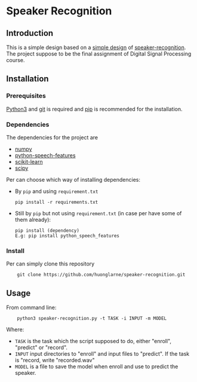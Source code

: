 # Speaker Recognition

## Introduction
This is a simple design based on a [simple design](https://github.com/crouchred/speaker-recognition-py3) of [speaker-recognition](https://github.com/ppwwyyxx/speaker-recognition). The project suppose to be the final assignment of Digital Signal Processing course.

## Installation

### Prerequisites

[Python3](https://www.python.org/download/releases/3.0/) and [git](https://git-scm.com/) is required and [pip](https://pip.pypa.io/en/latest/) is recommended for the installation.

### Dependencies
The dependencies for the project are
- [numpy](https://numpy.org/)
- [python-speech-features](https://python-speech-features.readthedocs.io/en/latest/)
- [scikit-learn](https://scikit-learn.org/stable/)
- [scipy](https://www.scipy.org/)

Per can choose which way of installing dependencies:
- By `pip` and using `requirement.txt`

    ```
    pip install -r requirements.txt
    ```
- Still by `pip` but not using `requirement.txt` (in case per have some of them already):

    ```
    pip install (dependency)
    E.g: pip install python_speech_features
    ```

### Install
Per can simply clone this repository
```
    git clone https://github.com/huonglarne/speaker-recognition.git
```

## Usage
From command line:
```
    python3 speaker-recognition.py -t TASK -i INPUT -m MODEL
```
Where:
- `TASK` is the task which the script supposed to do, either "enroll", "predict" or "record".
- `INPUT` input directories to "enroll" and input files to "predict". If the task is "record, write "recorded.wav"
- `MODEL` is a file to save the model when enroll and use to predict the speaker.
